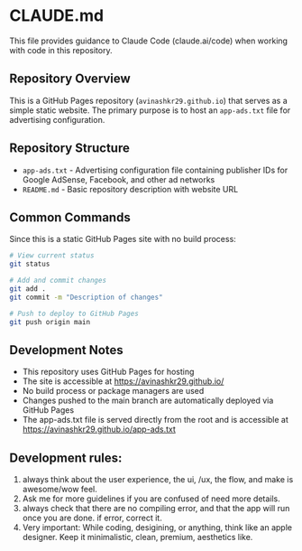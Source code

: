 # CLAUDE.md

This file provides guidance to Claude Code (claude.ai/code) when working with code in this repository.

## Repository Overview

This is a GitHub Pages repository (`avinashkr29.github.io`) that serves as a simple static website. The primary purpose is to host an `app-ads.txt` file for advertising configuration.

## Repository Structure

- `app-ads.txt` - Advertising configuration file containing publisher IDs for Google AdSense, Facebook, and other ad networks
- `README.md` - Basic repository description with website URL

## Common Commands

Since this is a static GitHub Pages site with no build process:

```bash
# View current status
git status

# Add and commit changes
git add .
git commit -m "Description of changes"

# Push to deploy to GitHub Pages
git push origin main
```

## Development Notes

- This repository uses GitHub Pages for hosting
- The site is accessible at https://avinashkr29.github.io/
- No build process or package managers are used
- Changes pushed to the main branch are automatically deployed via GitHub Pages
- The app-ads.txt file is served directly from the root and is accessible at https://avinashkr29.github.io/app-ads.txt

## Development rules:
1. always think about the user experience, the ui, /ux, the flow, and make is awesome/wow feel.
2. Ask me for more guidelines if you are confused of need more details.
3. always check that there are no compiling error, and that the app will run once you are done. if error, correct it. 
4. Very important: While coding, desigining, or anything, think like an apple designer. Keep it minimalistic, clean, premium, aesthetics like.